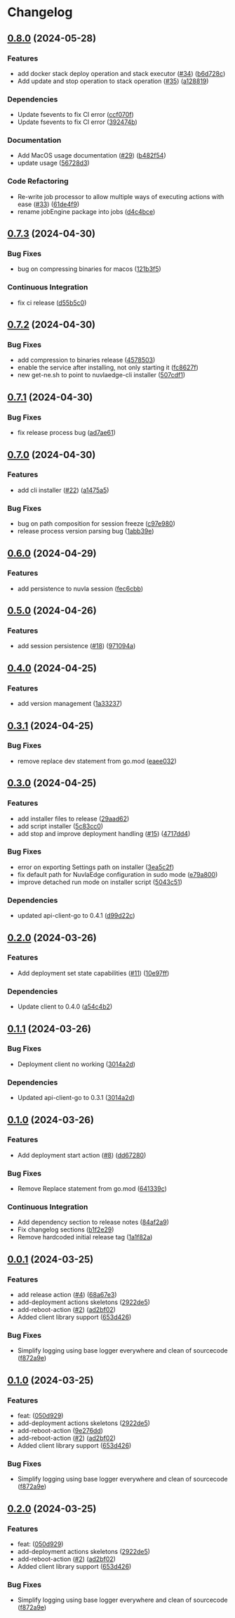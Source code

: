 # Changelog

## [0.8.0](https://github.com/nuvlaedge/nuvlaedge-go/compare/v0.7.3...v0.8.0) (2024-05-28)


### Features

* add docker stack deploy operation and stack executor ([#34](https://github.com/nuvlaedge/nuvlaedge-go/issues/34)) ([b6d728c](https://github.com/nuvlaedge/nuvlaedge-go/commit/b6d728cca8a5adc4885bfc7661d4018fb1b6b593))
* Add update and stop operation to stack operation ([#35](https://github.com/nuvlaedge/nuvlaedge-go/issues/35)) ([a128819](https://github.com/nuvlaedge/nuvlaedge-go/commit/a128819f926ad1ec0a9a14eb46223c6005577a6d))


### Dependencies

* Update fsevents to fix CI error ([ccf070f](https://github.com/nuvlaedge/nuvlaedge-go/commit/ccf070f2001f2c72d5f06181adfdb5740bb23483))
* Update fsevents to fix CI error ([392474b](https://github.com/nuvlaedge/nuvlaedge-go/commit/392474b6f4d6974b56167b2afe96edd68d7f6306))


### Documentation

* Add MacOS usage documentation ([#29](https://github.com/nuvlaedge/nuvlaedge-go/issues/29)) ([b482f54](https://github.com/nuvlaedge/nuvlaedge-go/commit/b482f54dbeca046200c647f71ad7fed8d9866e5a))
* update usage ([56728d3](https://github.com/nuvlaedge/nuvlaedge-go/commit/56728d39160227f7642cc24923d5cc66fc5ab928))


### Code Refactoring

* Re-write job processor to allow multiple ways of executing actions with ease ([#33](https://github.com/nuvlaedge/nuvlaedge-go/issues/33)) ([61de4f9](https://github.com/nuvlaedge/nuvlaedge-go/commit/61de4f92e511f28020c325980ebd11cf2172ef96))
* rename jobEngine package into jobs ([d4c4bce](https://github.com/nuvlaedge/nuvlaedge-go/commit/d4c4bce0a796914b2a55d1857c17fde1c242fae9))

## [0.7.3](https://github.com/nuvlaedge/nuvlaedge-go/compare/v0.7.2...v0.7.3) (2024-04-30)


### Bug Fixes

* bug on compressing binaries for macos ([121b3f5](https://github.com/nuvlaedge/nuvlaedge-go/commit/121b3f51831092a5f91d0d8a29e208d871483616))


### Continuous Integration

* fix ci release ([d55b5c0](https://github.com/nuvlaedge/nuvlaedge-go/commit/d55b5c08be3abccda1734868ef053204eb5c441a))

## [0.7.2](https://github.com/nuvlaedge/nuvlaedge-go/compare/v0.7.1...v0.7.2) (2024-04-30)


### Bug Fixes

* add compression to binaries release ([4578503](https://github.com/nuvlaedge/nuvlaedge-go/commit/4578503d916ece454033b3f12d6b70a3f67780c0))
* enable the service after installing, not only starting it ([fc8627f](https://github.com/nuvlaedge/nuvlaedge-go/commit/fc8627f86ab464d4c05f21b417ece7acd7313676))
* new get-ne.sh to point to nuvlaedge-cli installer ([507cdf1](https://github.com/nuvlaedge/nuvlaedge-go/commit/507cdf1842eaa8c5a48f2a30f3ada68dd35557ff))

## [0.7.1](https://github.com/nuvlaedge/nuvlaedge-go/compare/v0.7.0...v0.7.1) (2024-04-30)


### Bug Fixes

* fix release process bug ([ad7ae61](https://github.com/nuvlaedge/nuvlaedge-go/commit/ad7ae61ce332e2dfc1674c1008f1b8adca8a79b5))

## [0.7.0](https://github.com/nuvlaedge/nuvlaedge-go/compare/v0.6.0...v0.7.0) (2024-04-30)


### Features

* add cli installer ([#22](https://github.com/nuvlaedge/nuvlaedge-go/issues/22)) ([a1475a5](https://github.com/nuvlaedge/nuvlaedge-go/commit/a1475a53153827a17190d440db0807e3d8adf264))


### Bug Fixes

* bug on path composition for session freeze ([c97e980](https://github.com/nuvlaedge/nuvlaedge-go/commit/c97e98088bbfa4a464221856d393d3252bb0c2d5))
* release process version parsing bug ([1abb39e](https://github.com/nuvlaedge/nuvlaedge-go/commit/1abb39e2bfe7b27efaa46ad34c65cf541ba79d50))

## [0.6.0](https://github.com/nuvlaedge/nuvlaedge-go/compare/v0.5.0...v0.6.0) (2024-04-29)


### Features

* add persistence to nuvla session ([fec6cbb](https://github.com/nuvlaedge/nuvlaedge-go/commit/fec6cbb7fd47403671ddd982563d78b43573979a))

## [0.5.0](https://github.com/nuvlaedge/nuvlaedge-go/compare/v0.4.0...v0.5.0) (2024-04-26)


### Features

* add session persistence ([#18](https://github.com/nuvlaedge/nuvlaedge-go/issues/18)) ([971094a](https://github.com/nuvlaedge/nuvlaedge-go/commit/971094acfb786ce2dc203925e79de2b11672760e))

## [0.4.0](https://github.com/nuvlaedge/nuvlaedge-go/compare/v0.3.1...v0.4.0) (2024-04-25)


### Features

* add version management ([1a33237](https://github.com/nuvlaedge/nuvlaedge-go/commit/1a33237bed6b9f1517aaaf9456857ce15e3898a1))

## [0.3.1](https://github.com/nuvlaedge/nuvlaedge-go/compare/v0.3.0...v0.3.1) (2024-04-25)


### Bug Fixes

* remove replace dev statement from go.mod ([eaee032](https://github.com/nuvlaedge/nuvlaedge-go/commit/eaee032a7cbfca0a44c1b13e1fd8f42949d86e4d))

## [0.3.0](https://github.com/nuvlaedge/nuvlaedge-go/compare/v0.2.0...v0.3.0) (2024-04-25)


### Features

* add installer files to release ([29aad62](https://github.com/nuvlaedge/nuvlaedge-go/commit/29aad62491ad8bf3d327e5e7ca992caf26feff69))
* add script installer ([5c83cc0](https://github.com/nuvlaedge/nuvlaedge-go/commit/5c83cc0dc6bca44125558a86013d9061206b145d))
* add stop and improve deployment handling ([#15](https://github.com/nuvlaedge/nuvlaedge-go/issues/15)) ([4717dd4](https://github.com/nuvlaedge/nuvlaedge-go/commit/4717dd4a0bd9f59f7097837aa8595ff1b4371b2d))


### Bug Fixes

* error on exporting Settings path on installer ([3ea5c2f](https://github.com/nuvlaedge/nuvlaedge-go/commit/3ea5c2f4167945dee4f260d12e36d48e8685b7bc))
* fix default path for NuvlaEdge configuration in sudo mode ([e79a800](https://github.com/nuvlaedge/nuvlaedge-go/commit/e79a80069e9dd21f7e3ac16c37b7165171c03475))
* improve detached run mode on installer script ([5043c51](https://github.com/nuvlaedge/nuvlaedge-go/commit/5043c51913d49b3b538262c59909ca4595cc92ca))


### Dependencies

* updated api-client-go to 0.4.1 ([d99d22c](https://github.com/nuvlaedge/nuvlaedge-go/commit/d99d22ca5406458d528e59091ec2ab5203d22b23))

## [0.2.0](https://github.com/nuvlaedge/nuvlaedge-go/compare/v0.1.1...v0.2.0) (2024-03-26)


### Features

* Add deployment set state capabilities ([#11](https://github.com/nuvlaedge/nuvlaedge-go/issues/11)) ([10e97ff](https://github.com/nuvlaedge/nuvlaedge-go/commit/10e97ff1d85083235c0709a4773908cef015bc98))


### Dependencies

* Update client to 0.4.0 ([a54c4b2](https://github.com/nuvlaedge/nuvlaedge-go/commit/a54c4b2058e4add88cfeed59da60f552122cba70))

## [0.1.1](https://github.com/nuvlaedge/nuvlaedge-go/compare/v0.1.0...v0.1.1) (2024-03-26)


### Bug Fixes

* Deployment client no working ([3014a2d](https://github.com/nuvlaedge/nuvlaedge-go/commit/3014a2d99b8702a7505a5bbb357e33a0b5bcef8e))


### Dependencies

* Updated api-client-go to 0.3.1 ([3014a2d](https://github.com/nuvlaedge/nuvlaedge-go/commit/3014a2d99b8702a7505a5bbb357e33a0b5bcef8e))

## [0.1.0](https://github.com/nuvlaedge/nuvlaedge-go/compare/v0.0.1...v0.1.0) (2024-03-26)


### Features

* Add deployment start action ([#8](https://github.com/nuvlaedge/nuvlaedge-go/issues/8)) ([dd67280](https://github.com/nuvlaedge/nuvlaedge-go/commit/dd672802a653b34ff06c4f66e70f8d3abec9b2c8))


### Bug Fixes

* Remove Replace statement from go.mod ([641339c](https://github.com/nuvlaedge/nuvlaedge-go/commit/641339c38e0d469f71d1b5368568ebcc153e1bd8))


### Continuous Integration

* Add dependency section to release notes ([84af2a9](https://github.com/nuvlaedge/nuvlaedge-go/commit/84af2a9e68eb279e12cad57bd6a16fab33b1a9ac))
* Fix changelog sections ([b1f2e29](https://github.com/nuvlaedge/nuvlaedge-go/commit/b1f2e2991b21b000a7182e71b94a18010b5b5e58))
* Remove hardcoded initial release tag ([1a1f82a](https://github.com/nuvlaedge/nuvlaedge-go/commit/1a1f82a1311aff10b7797bb5a105b217534491b1))

## [0.0.1](https://github.com/nuvlaedge/nuvlaedge-go/compare/v0.0.1...v0.0.1) (2024-03-25)


### Features

* add release action ([#4](https://github.com/nuvlaedge/nuvlaedge-go/issues/4)) ([68a67e3](https://github.com/nuvlaedge/nuvlaedge-go/commit/68a67e3752eaaeb7f2f625dd8f7b37f05855688e))
* add-deployment actions skeletons ([2922de5](https://github.com/nuvlaedge/nuvlaedge-go/commit/2922de5e328fc163f009b0aaa674c192b7b1986b))
* add-reboot-action ([#2](https://github.com/nuvlaedge/nuvlaedge-go/issues/2)) ([ad2bf02](https://github.com/nuvlaedge/nuvlaedge-go/commit/ad2bf022370c54ef1d898cd9ae8bd3e72b036213))
* Added client library support ([653d426](https://github.com/nuvlaedge/nuvlaedge-go/commit/653d426cf95a76132d6150fbce95b77e79cfc542))


### Bug Fixes

* Simplify logging using base logger everywhere and clean of sourcecode ([f872a9e](https://github.com/nuvlaedge/nuvlaedge-go/commit/f872a9e23bf42bf9be5cd6403b84e9b710b7eac8))

## [0.1.0](https://github.com/nuvlaedge/nuvlaedge-go/compare/v0.0.1...v0.1.0) (2024-03-25)


### Features

* feat:  ([050d929](https://github.com/nuvlaedge/nuvlaedge-go/commit/050d92984f6c63c4976e157d2daf68f0908fbd8a))
* add-deployment actions skeletons ([2922de5](https://github.com/nuvlaedge/nuvlaedge-go/commit/2922de5e328fc163f009b0aaa674c192b7b1986b))
* add-reboot-action ([9e276dd](https://github.com/nuvlaedge/nuvlaedge-go/commit/9e276dd42e34bd4055cdc8057d2aa89b3ccd9fb0))
* add-reboot-action ([#2](https://github.com/nuvlaedge/nuvlaedge-go/issues/2)) ([ad2bf02](https://github.com/nuvlaedge/nuvlaedge-go/commit/ad2bf022370c54ef1d898cd9ae8bd3e72b036213))
* Added client library support ([653d426](https://github.com/nuvlaedge/nuvlaedge-go/commit/653d426cf95a76132d6150fbce95b77e79cfc542))


### Bug Fixes

* Simplify logging using base logger everywhere and clean of sourcecode ([f872a9e](https://github.com/nuvlaedge/nuvlaedge-go/commit/f872a9e23bf42bf9be5cd6403b84e9b710b7eac8))

## [0.2.0](https://github.com/nuvlaedge/nuvlaedge-go/compare/v0.1.0...v0.2.0) (2024-03-25)


### Features

* feat:  ([050d929](https://github.com/nuvlaedge/nuvlaedge-go/commit/050d92984f6c63c4976e157d2daf68f0908fbd8a))
* add-deployment actions skeletons ([2922de5](https://github.com/nuvlaedge/nuvlaedge-go/commit/2922de5e328fc163f009b0aaa674c192b7b1986b))
* add-reboot-action ([#2](https://github.com/nuvlaedge/nuvlaedge-go/issues/2)) ([ad2bf02](https://github.com/nuvlaedge/nuvlaedge-go/commit/ad2bf022370c54ef1d898cd9ae8bd3e72b036213))
* Added client library support ([653d426](https://github.com/nuvlaedge/nuvlaedge-go/commit/653d426cf95a76132d6150fbce95b77e79cfc542))


### Bug Fixes

* Simplify logging using base logger everywhere and clean of sourcecode ([f872a9e](https://github.com/nuvlaedge/nuvlaedge-go/commit/f872a9e23bf42bf9be5cd6403b84e9b710b7eac8))
